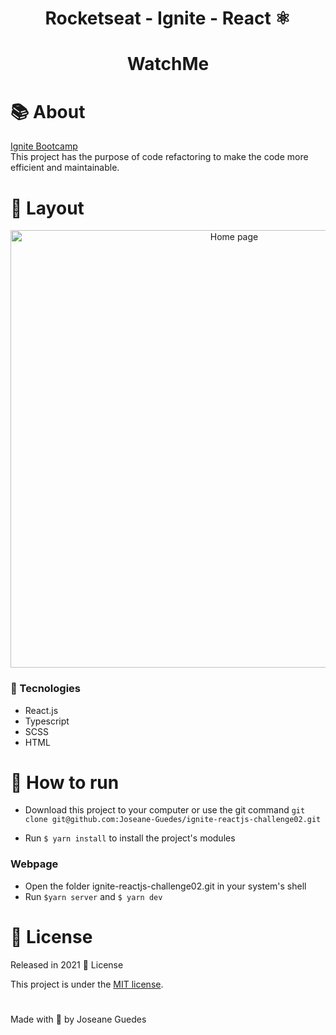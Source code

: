 <h1 align="center">
Rocketseat - Ignite - React  ⚛️ 
</h1> 

<h1 align="center">
WatchMe
</h1>

# :books: About

[Ignite Bootcamp](https://rocketseat.com.br/ignite) <br/>
 This project has the purpose of code refactoring to make the code more efficient and maintainable.
 
# :art: Layout

<div align="center">
  <p align="center">
    <img src="./.github/watchme.gif" width="700px" alt="Home page">
  </p>
</div>

### :hammer: Tecnologies

- React.js
- Typescript
- SCSS
- HTML

# 🔧 How to run

- Download this project to your computer or use the git command `git clone git@github.com:Joseane-Guedes/ignite-reactjs-challenge02.git`

- Run `$ yarn install` to install the project's modules

### Webpage

- Open the folder ignite-reactjs-challenge02.git in your system's shell
- Run `$yarn server` and `$ yarn dev`

# :closed_book: License

Released in 2021 :closed_book: License

This project is under the [MIT license](./LICENSE).

#

<!-- <p align="center">
   <b> &#60;/&#62; by <a href="https://www.linkedin.com/in/joseane-guedes/">Joseane Guedes</a></b>
</p> -->

Made with :purple_heart: by Joseane Guedes
